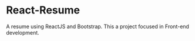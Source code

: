 # React-Resume
A resume using ReactJS and Bootstrap. This a project focused in Front-end development.
